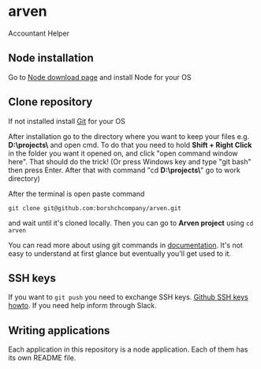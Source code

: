 # arven
Accountant Helper

## Node installation
Go to [Node download page](https://nodejs.org/en/download/) and install Node for your OS

## Clone repository
If not installed install [Git](https://git-scm.com/downloads) for your OS

After installation go to the directory where you want to keep your files e.g. **D:\projects\\** and open cmd.
To do that you need to hold **Shift + Right Click** in the folder you want it opened on, and click "open command window here". That should do the trick!
(Or press Windows key and type "git bash" then press Enter. After that with command "cd **D:\projects\\**" go to work directory)

After the terminal is open paste command

`git clone git@github.com:borshchcompany/arven.git`

and wait until it's cloned locally. Then you can go to **Arven project** using `cd arven`

You can read more about using git commands in [documentation](https://git-scm.com/doc). It's not easy to understand at first glance but eventually you'll get used to it.

## SSH keys

If you want to `git push` you need to exchange SSH keys. [Github SSH keys howto](https://help.github.com/articles/connecting-to-github-with-ssh/). If you need help inform through Slack.

## Writing applications

Each application in this repository is a node application. Each of them has its own README file.
